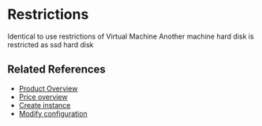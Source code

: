 # Restrictions

Identical to use restrictions of Virtual Machine
Another machine hard disk is restricted as ssd hard disk

## Related References

- [Product Overview](../Introduction/Overview.md)
- [Price overview](../Pricing/Price-Overview.md)
- [Create instance](../Getting-Started/Create-Instance.md)
- [Modify configuration](../Operation-Guide/Instance-Management/Modify-Instance-Spec.md)

